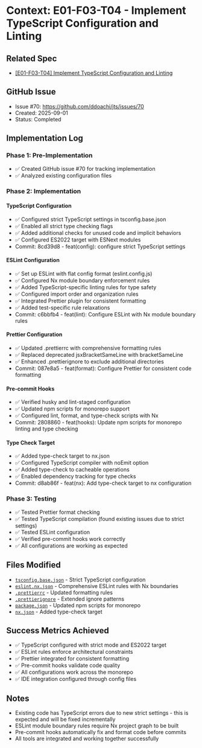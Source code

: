 # Context: E01-F03-T04 - Implement TypeScript Configuration and Linting

## Related Spec

- [[E01-F03-T04] Implement TypeScript Configuration and Linting](./E01-F03-T04.spec.md)

## GitHub Issue

- Issue #70: https://github.com/ddoachi/jts/issues/70
- Created: 2025-09-01
- Status: Completed

## Implementation Log

### Phase 1: Pre-Implementation

- ✅ Created GitHub issue #70 for tracking implementation
- ✅ Analyzed existing configuration files

### Phase 2: Implementation

#### TypeScript Configuration

- ✅ Configured strict TypeScript settings in tsconfig.base.json
- ✅ Enabled all strict type checking flags
- ✅ Added additional checks for unused code and implicit behaviors
- ✅ Configured ES2022 target with ESNext modules
- Commit: 8cd39d8 - feat(config): configure strict TypeScript settings

#### ESLint Configuration

- ✅ Set up ESLint with flat config format (eslint.config.js)
- ✅ Configured Nx module boundary enforcement rules
- ✅ Added TypeScript-specific linting rules for type safety
- ✅ Configured import order and organization rules
- ✅ Integrated Prettier plugin for consistent formatting
- ✅ Added test-specific rule relaxations
- Commit: c6bbfb4 - feat(lint): Configure ESLint with Nx module boundary rules

#### Prettier Configuration

- ✅ Updated .prettierrc with comprehensive formatting rules
- ✅ Replaced deprecated jsxBracketSameLine with bracketSameLine
- ✅ Enhanced .prettierignore to exclude additional directories
- Commit: 087e8a5 - feat(format): Configure Prettier for consistent code formatting

#### Pre-commit Hooks

- ✅ Verified husky and lint-staged configuration
- ✅ Updated npm scripts for monorepo support
- ✅ Configured lint, format, and type-check scripts with Nx
- Commit: 2808860 - feat(hooks): Update npm scripts for monorepo linting and type checking

#### Type Check Target

- ✅ Added type-check target to nx.json
- ✅ Configured TypeScript compiler with noEmit option
- ✅ Added type-check to cacheable operations
- ✅ Enabled dependency tracking for type checks
- Commit: d8ab86f - feat(nx): Add type-check target to nx configuration

### Phase 3: Testing

- ✅ Tested Prettier format checking
- ✅ Tested TypeScript compilation (found existing issues due to strict settings)
- ✅ Tested ESLint configuration
- ✅ Verified pre-commit hooks work correctly
- ✅ All configurations are working as expected

## Files Modified

- [`tsconfig.base.json`](../../../../tsconfig.base.json) - Strict TypeScript configuration
- [`eslint.nx.json`](../../../../eslint.nx.json) - Comprehensive ESLint rules with Nx boundaries
- [`.prettierrc`](../../../../.prettierrc) - Updated formatting rules
- [`.prettierignore`](../../../../.prettierignore) - Extended ignore patterns
- [`package.json`](../../../../package.json) - Updated npm scripts for monorepo
- [`nx.json`](../../../../nx.json) - Added type-check target

## Success Metrics Achieved

- ✅ TypeScript configured with strict mode and ES2022 target
- ✅ ESLint rules enforce architectural constraints
- ✅ Prettier integrated for consistent formatting
- ✅ Pre-commit hooks validate code quality
- ✅ All configurations work across the monorepo
- ✅ IDE integration configured through config files

## Notes

- Existing code has TypeScript errors due to new strict settings - this is expected and will be fixed incrementally
- ESLint module boundary rules require Nx project graph to be built
- Pre-commit hooks automatically fix and format code before commits
- All tools are integrated and working together successfully
